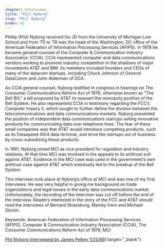 ```yaml
---
chapter: Interviews
title: "Phil Nyborg"
slug: "Phil Nyborg"
order: 61
---
```


Phillip (Phil) Nyborg received his JD from the University of Michigan Law School and from ’75 to ’78 was the head of the Washington, DC office of the American Federation of Information Processing Services (AFIPS). In 1978 he became general counsel of the Computer & Communication Industry Association (CCIA). CCIA represented computer and data communications vendors working to promote industry competition in the shadows of major incumbents AT&T and IBM. Its members included founders and CEOs of many of the datacom startups, including Chuck Johnson of General DataComm and John Alderman of DCA.

As CCIA general counsel, Nyborg testified in congress in hearings on The Consumer Communications Reform Act of 1976, otherwise known as “The Bell Bill,” a bill proposed by AT&T to reassert the monopoly position of the Bell System. He also represented CCIA in testimony regarding the FCC’s Computer Inquiry II, which sought to further define the division between the telecommunications and data communications markets. Nyborg presented the position of independent data communications startups selling innovative products for communicating data over telephone lines. The fear of these small companies was that AT&T would introduce competing products, such as its Dataspeed 40/4 data terminal, and drive the startups out of business by cross-subsidizing these products.

In 1981, Nyborg joined MCI as vice president for regulation and industry relations. At that time MCI was involved in the appeals to its antitrust suit against AT&T. Evidence in the MCI case was used in the government’s own antitrust case against AT&T which eventually led to the breakup of the Bell System.

This interview took place at Nyborg’s office at MCI and was one of my first interviews. He was very helpful in giving me background on trade organizations and legal issues in the early data communications market. Unfortunately, the recording of the interview was cut off before the end of the interview. Readers interested in the story of the FCC and AT&T should read the interviews of Bernard Strassburg, Manley Irwin and Michael Slomin.

Keywords: American Federation of Information Processing Services (AFIPS), Computer & Communication Industry Association (CCIA), The Consumer Communications Reform Act of 1976, MCI

[Phil Nyborg Interviewed by James Pelkey 1/25/88](https://archive.computerhistory.org/resources/access/text/2020/04/102792043-05-01-acc.pdf){:target="_blank"}
